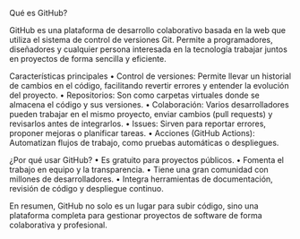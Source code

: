 Qué es GitHub?

GitHub es una plataforma de desarrollo colaborativo basada en la web que utiliza el sistema de control de versiones Git. Permite a programadores, diseñadores y cualquier persona interesada en la tecnología trabajar juntos en proyectos de forma sencilla y eficiente.

Características principales
	•	Control de versiones: Permite llevar un historial de cambios en el código, facilitando revertir errores y entender la evolución del proyecto.
	•	Repositorios: Son como carpetas virtuales donde se almacena el código y sus versiones.
	•	Colaboración: Varios desarrolladores pueden trabajar en el mismo proyecto, enviar cambios (pull requests) y revisarlos antes de integrarlos.
	•	Issues: Sirven para reportar errores, proponer mejoras o planificar tareas.
	•	Acciones (GitHub Actions): Automatizan flujos de trabajo, como pruebas automáticas o despliegues.

¿Por qué usar GitHub?
	•	Es gratuito para proyectos públicos.
	•	Fomenta el trabajo en equipo y la transparencia.
	•	Tiene una gran comunidad con millones de desarrolladores.
	•	Integra herramientas de documentación, revisión de código y despliegue continuo.

En resumen, GitHub no solo es un lugar para subir código, sino una plataforma completa para gestionar proyectos de software de forma colaborativa y profesional.
